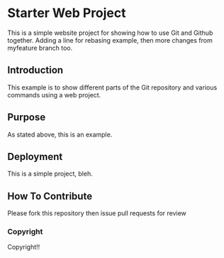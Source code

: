 # Starter Web Project

This is a simple website project for showing how to use Git and Github together. Adding a line for rebasing example, then more changes from myfeature branch too.

## Introduction

This example is to show different parts of the Git repository and various commands using a web project.

## Purpose

As stated above, this is an example.

## Deployment

This is a simple project, bleh.

## How To Contribute

Please fork this repository then issue pull requests for review

### Copyright

Copyright!!
